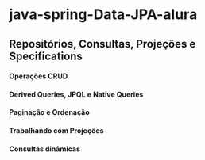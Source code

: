 # java-spring-Data-JPA-alura
## Repositórios, Consultas, Projeções e Specifications
#### Operações CRUD
#### Derived Queries, JPQL e Native Queries
#### Paginação e Ordenação
#### Trabalhando com Projeções
#### Consultas dinâmicas

